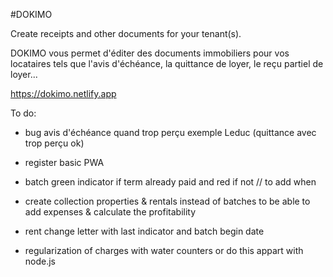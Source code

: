 #DOKIMO

Create receipts and other documents for your tenant(s).

DOKIMO vous permet d'éditer des documents immobiliers pour vos locataires tels que l'avis d'échéance, la quittance de loyer, le reçu partiel de loyer...

https://dokimo.netlify.app

To do:

- bug avis d'échéance quand trop perçu exemple Leduc (quittance avec trop perçu ok)

- register basic PWA
- batch green indicator if term already paid and red if not // to add when
- create collection properties & rentals instead of batches to be able to add expenses & calculate the profitability
- rent change letter with last indicator and batch begin date
- regularization of charges with water counters or do this appart with node.js
